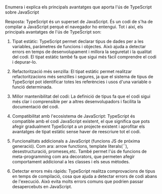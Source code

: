 Enumera i explica els principals avantatges que aporta l'ús de TypeScript sobre JavaScript

Resposta:
TypeScript és un superset de JavaScript. És un codi de s'ha de compilar a JavaScript perquè el navegador ho entengui. Tot i així, els principals avantatges de l'ús de TypeScript son:

1. Tipat estàtic: TypeScript permet declarar tipus de dades per a les variables, paràmetres de funcions i objectes. Això ajuda a detectar errors en temps de desenvolupament i millora la seguretat i la qualitat del codi. El tipat estàtic també fa que sigui més fàcil comprendre el codi i depurar-lo.

2. Refactorització més senzilla: El tipat estàtic permet realitzar refactoritzacions més senzilles i segures, ja que el sistema de tipus de TypeScript pot identificar totes les referències i usos d'una variable o funció determinada.

3. Millor mantenibilitat del codi: La definició de tipus fa que el codi sigui més clar i comprensible per a altres desenvolupadors i facilita la documentació del codi.

4. Compatibilitat amb l'ecosistema de JavaScript: TypeScript és compatible amb el codi JavaScript existent, el que significa que pots afegir gradualment TypeScript a un projecte existent i aprofitar els avantatges de tipat estàtic sense haver de reescriure tot el codi.

5. Funcionalitats addicionals a JavaScript (funcions JS de próxima generació). Com ara: arrow functions, template literals(``), desestructuració, promeses,etc. També permet l'ús de funcions de meta-programming com ara decorators, que permeten afegir comportament addicional a les classes i els seus mètodes.

6. Detectar errors més ràpids: TypeScript realitza comprovacions de tipus en temps de compilació, cosa que ajuda a detectar errors de codi abans de l'execució. Això evita molts errors comuns que podrien passar desapercebuts en JavaScript.